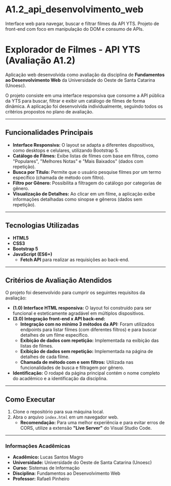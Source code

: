 # A1.2_api_desenvolvimento_web
Interface web para navegar, buscar e filtrar filmes da API YTS. Projeto de front-end com foco em manipulação do DOM e consumo de APIs.

# Explorador de Filmes - API YTS (Avaliação A1.2)

Aplicação web desenvolvida como avaliação da disciplina de **Fundamentos ao Desenvolvimento Web** da Universidade do Oeste de Santa Catarina (Unoesc).

O projeto consiste em uma interface responsiva que consome a API pública da YTS para buscar, filtrar e exibir um catálogo de filmes de forma dinâmica. A aplicação foi desenvolvida individualmente, seguindo todos os critérios propostos no plano de avaliação.

---

## Funcionalidades Principais

- **Interface Responsiva:** O layout se adapta a diferentes dispositivos, como desktops e celulares, utilizando Bootstrap 5.
- **Catálogo de Filmes:** Exibe listas de filmes com base em filtros, como "Populares", "Melhores Notas" e "Mais Baixados" (dados com repetição).
- **Busca por Título:** Permite que o usuário pesquise filmes por um termo específico (chamada de método com filtro).
- **Filtro por Gênero:** Possibilita a filtragem do catálogo por categorias de gênero.
- **Visualização de Detalhes:** Ao clicar em um filme, a aplicação exibe informações detalhadas como sinopse e gêneros (dados sem repetição).

---

## Tecnologias Utilizadas

- **HTML5**
- **CSS3**
- **Bootstrap 5**
- **JavaScript (ES6+)**
  - **Fetch API** para realizar as requisições ao back-end.

---

## Critérios de Avaliação Atendidos

O projeto foi desenvolvido para cumprir os seguintes requisitos da avaliação:

- **(1.0) Interface HTML responsiva:** O layout foi construído para ser funcional e esteticamente agradável em múltiplos dispositivos.
- **(3.0) Integração front-end x API back-end:**
  - **Integração com no mínimo 3 métodos da API:** Foram utilizados endpoints para listar filmes (com diferentes filtros) e para buscar detalhes de um filme específico.
  - **Exibição de dados com repetição:** Implementada na exibição das listas de filmes.
  - **Exibição de dados sem repetição:** Implementada na página de detalhes de cada filme.
  - **Chamada de método com e sem filtros:** Utilizada nas funcionalidades de busca e filtragem por gênero.
- **Identificação:** O rodapé da página principal contém o nome completo do acadêmico e a identificação da disciplina.

---

## Como Executar

1.  Clone o repositório para sua máquina local.
2.  Abra o arquivo `index.html` em um navegador web.
    - **Recomendação:** Para uma melhor experiência e para evitar erros de CORS, utilize a extensão **"Live Server"** do Visual Studio Code.

---

### Informações Acadêmicas

- **Acadêmico:** Lucas Santos Magro
- **Universidade:** Universidade do Oeste de Santa Catarina (Unoesc)
- **Curso:** Sistemas de Informação
- **Disciplina:** Fundamentos ao Desenvolvimento Web
- **Professor:** Rafaeli Pinheiro
